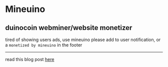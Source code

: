 # Mineuino
## duinocoin webminer/website monetizer

tired of showing users ads, use mineuino
please add to user notification, or a `monetized by mineuino` in the footer

---
read this blog post [here](https://vatsadev.hashnode.dev/using-mineuino-goodbye-ads)
